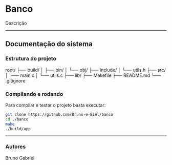 # Banco

Descrição

---

## Documentação do sistema

### Estrutura do projeto

root/
├── build/
│   ├── bin/
│   └── obj/
├── include/
│   └── utils.h
├── src/
│   ├── main.c
│   └── utils.c
├── lib/
├── Makefile
├── README.md
└── .gitignore

### Compilando e rodando

Para compilar e testar o projeto basta executar:
```bash
git clone https://github.com/Bruno-e-Biel/banco
cd ./banco
make
./build/app
```

---

### Autores

Bruno
Gabriel

